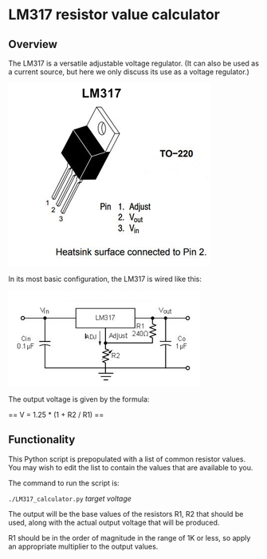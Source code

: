 # LM317 resistor value calculator

## Overview

The LM317 is a versatile adjustable voltage regulator. (It can also be used as a current source,
but here we only discuss its use as a voltage regulator.)

![LM317 TO-220](LM317.jpg)

In its most basic configuration, the LM317 is wired like this:

![LM317 simple voltage regulator](LM317-basic.jpg)

The output voltage is given by the formula:

== V = 1.25 * (1 + R2 / R1) ==

## Functionality

This Python script is prepopulated with a list of common resistor values. You may wish to edit
the list to contain the values that are available to you.

The command to run the script is:

`./LM317_calculator.py` *target voltage*

The output will be the base values of the resistors R1, R2 that should be used, along with the
actual output voltage that will be produced.

R1 should be in the order of magnitude in the range of 1K or less, so apply an appropriate
multiplier to the output values.
